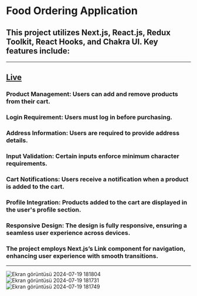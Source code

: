 # Food Ordering Application
## This project utilizes Next.js, React.js, Redux Toolkit, React Hooks, and Chakra UI. Key features include:
***
## [Live](https://pizza-pizzo.vercel.app/)

### Product Management: Users can add and remove products from their cart.
### Login Requirement: Users must log in before purchasing.
###  Address Information: Users are required to provide address details.
###  Input Validation: Certain inputs enforce minimum character requirements.
###  Cart Notifications: Users receive a notification when a product is added to the cart.
###  Profile Integration: Products added to the cart are displayed in the user's profile section.
###  Responsive Design: The design is fully responsive, ensuring a seamless user experience across devices.
### The project employs Next.js’s Link component for navigation, enhancing user experience with smooth transitions.
***
![Ekran görüntüsü 2024-07-19 181804](https://github.com/user-attachments/assets/7e1db2b9-0975-465a-a9c9-52146988f870)
![Ekran görüntüsü 2024-07-19 181731](https://github.com/user-attachments/assets/664f83ef-6f9d-4da0-8aa5-98e67924e0ce)
![Ekran görüntüsü 2024-07-19 181749](https://github.com/user-attachments/assets/f1a704cd-1d22-41ec-9049-0adf0e757c19)
